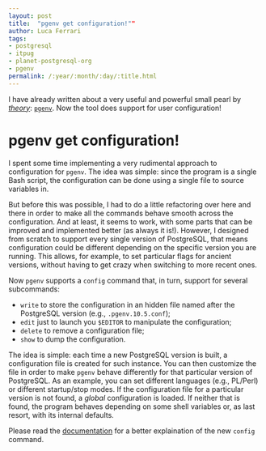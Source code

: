 ```yaml
---
layout: post
title:  "pgenv get configuration!""
author: Luca Ferrari
tags:
- postgresql
- itpug
- planet-postgresql-org
- pgenv
permalink: /:year/:month/:day/:title.html
---
```

I have already written about a very useful and powerful small pearl by   [*theory*](https://justatheory.com/): [`pgenv`](https://github.com/theory/pgenv). Now the tool does support for user configuration!

# pgenv get configuration!
I spent some time implementing a very rudimental approach to configuration for `pgenv`.
The idea was simple: since the program is a single Bash script, the configuration can be done using a single file to source variables in.

But before this was possible, I had to do a little refactoring over here and there in order to make all the commands behave smooth across the configuration. And at least, it seems to work, with some parts that can be improved and implemented better (as always it is!). However, I designed from scratch to support every single version of PostgreSQL, that means configuration could be different depending on the specific version you are running. This allows, for example, to set particular flags for ancient versions, without having to get crazy when switching to more recent ones.


Now `pgenv` supports a `config` command that, in turn, support for several subcommands:
- `write` to store the configuration in an hidden file named after the PostgreSQL version (e.g., `.pgenv.10.5.conf`);
- `edit` just to launch you `$EDITOR` to manipulate the configuration;
- `delete` to remove a configuration file;
- `show` to dump the configuration.

The idea is simple: each time a new PostgreSQL version is built, a configuration file is created for such instance. You can then customize the file in order to make `pgenv` behave differently for that particular version of PostgreSQL. As an example, you can set different languages (e.g., PL/Perl) or different startup/stop modes.
If the configuration file for a particular version is not found, a *global* configuration is loaded. If neither that is found, the program behaves depending on some shell variables or, as last resort, with its internal defaults.

Please read the [documentation](https://github.com/theory/pgenv/blob/master/README.md) for a better explaination of the new `config` command.
